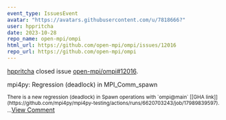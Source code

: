 ```yaml
---
event_type: IssuesEvent
avatar: "https://avatars.githubusercontent.com/u/7818666?"
user: hppritcha
date: 2023-10-28
repo_name: open-mpi/ompi
html_url: https://github.com/open-mpi/ompi/issues/12016
repo_url: https://github.com/open-mpi/ompi
---
```


<a href='https://github.com/hppritcha' target='_blank'>hppritcha</a> closed issue <a href='https://github.com/open-mpi/ompi/issues/12016' target='_blank'>open-mpi/ompi#12016</a>.

<p>mpi4py: Regression (deadlock) in MPI_Comm_spawn</p><small>There is a new regression (deadlock) in Spawn operations with `ompi@main` [[GHA link]](https://github.com/mpi4py/mpi4py-testing/actions/runs/6620703243/job/17989839597)....</small><a href='https://github.com/open-mpi/ompi/issues/12016' target='_blank'>View Comment</a>